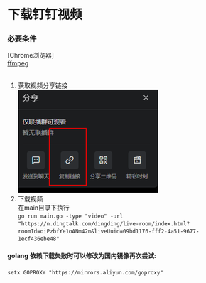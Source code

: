 # 下载钉钉视频  <br>
### 必要条件 <br>
[Chrome浏览器]<br>
[ffmpeg](https://ffmpeg.org/download.html)<br><br>
1. 获取视频分享链接  <br>
![获取分享链接](pic/video_share.png)<br>
2. 下载视频  <br>
在main目录下执行<br>
``` go run main.go -type "video" -url "https://n.dingtalk.com/dingding/live-room/index.html?roomId=oiPzbfYe1oANm42n&liveUuid=09bd1176-fff2-4a51-9677-1ecf436ebe48" ```<br>


#### golang 依赖下载失败时可以修改为国内镜像再次尝试: <br>
```setx GOPROXY "https://mirrors.aliyun.com/goproxy"```<br>
